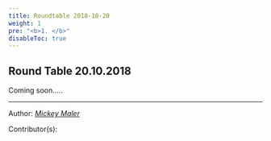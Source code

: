 ```yaml
---
title: Roundtable 2018-10-20
weight: 1
pre: "<b>1. </b>"
disableToc: true
---
```


## Round Table 20.10.2018

Coming soon.....




---
Author:
_[Mickey Maler](https://twitter.com/MickeyMaler)_

Contributor(s):
